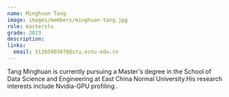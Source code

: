 ```yaml
---
name: Minghuan Tang
image: images/members/minghuan-tang.jpg
role: masterstu
grade: 2023
description: 
links:
  email: 51265903070@stu.ecnu.edu.cn
---
```



Tang Minghuan is currently pursuing a Master's degree in the School of Data Science and Engineering at East China Normal University.His research interests include Nvidia-GPU profiling .
